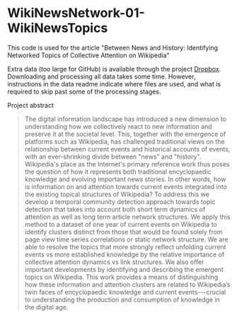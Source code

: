 # WikiNewsNetwork-01-WikiNewsTopics
 
This code is used for the article "Between News and History: Identifying Networked Topics of Collective Attention on Wikipedia"

Extra data (too large for GitHub) is available through the project [Dropbox](https://www.dropbox.com/sh/18jgtcpud1sy4kx/AACM7F8dR58QNuy6FV83bkz5a?dl=0). Downloading and processing all data takes some time. However, instructions in the data readme indicate where files are used, and what is required to skip past some of the processing stages.

Project abstract
> The digital information landscape has introduced a new dimension to understanding how we collectively react to new information and preserve it at the societal level. This, together with the emergence of platforms such as Wikipedia, has challenged traditional views on the relationship between current events and historical accounts of events, with an ever-shrinking divide between "news" and "history". Wikipedia's place as the Internet's primary reference work thus poses the question of how it represents both traditional encyclopaedic knowledge and evolving important news stories. In other words, how is information on and attention towards current events integrated into the existing topical structures of Wikipedia? To address this we develop a temporal community detection approach towards topic detection that takes into account both short term dynamics of attention as well as long term article network structures. We apply this method to a dataset of one year of current events on Wikipedia to identify clusters distinct from those that would be found solely from page view time series correlations or static network structure. We are able to resolve the topics that more strongly reflect unfolding current events vs more established knowledge by the relative importance of collective attention dynamics vs link structures. We also offer important developments by identifying and describing the emergent topics on Wikipedia. This work provides a means of distinguishing how these information and attention clusters are related to Wikipedia’s twin faces of encyclopaedic knowledge and current events---crucial to understanding the production and consumption of knowledge in the digital age.
